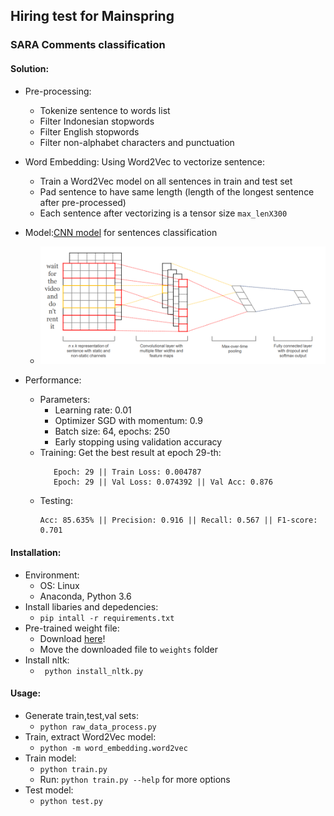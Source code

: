 ## Hiring test for Mainspring
### SARA Comments classification

#### Solution:
- Pre-processing:
    - Tokenize sentence to words list
    - Filter Indonesian stopwords
    - Filter English stopwords
    - Filter non-alphabet characters and punctuation

- Word Embedding: Using Word2Vec to vectorize sentence:
    - Train a Word2Vec model on all sentences in train and test set
    - Pad sentence to have same length (length of the longest sentence after pre-processed)
    - Each sentence after vectorizing is a tensor size ```max_lenX300```

- Model:[CNN model](https://arxiv.org/pdf/1408.5882.pdf) for sentences classification
    - ![Visualization of model](model/model.png)
- Performance:
    - Parameters: 
        - Learning rate: 0.01
        - Optimizer SGD with momentum: 0.9
        - Batch size: 64, epochs: 250
        - Early stopping using validation accuracy
    - Training: Get the best result at epoch 29-th:
        ```
           Epoch: 29 || Train Loss: 0.004787 
           Epoch: 29 || Val Loss: 0.074392 || Val Acc: 0.876
        ```
    - Testing:
        ```
        Acc: 85.635% || Precision: 0.916 || Recall: 0.567 || F1-score: 0.701
        ```

#### Installation:
- Environment:
    - OS: Linux
    - Anaconda, Python 3.6 
- Install libaries and depedencies:
    - ```pip intall -r requirements.txt```
- Pre-trained weight file:
    - Download [here](https://drive.google.com/file/d/1Q-XWxQndD6mb8hDS6LTtRTtXm8RC0CpO/view?usp=sharing)!
    - Move the downloaded file to ```weights``` folder
- Install nltk:
    - ``` python install_nltk.py```
#### Usage:
- Generate train,test,val sets:
    - ```python raw_data_process.py```
- Train, extract Word2Vec model:
    - ```python -m word_embedding.word2vec```
- Train model:
    - ```python train.py```
    - Run: ```python train.py --help``` for more options
- Test model:
    - ```python test.py```